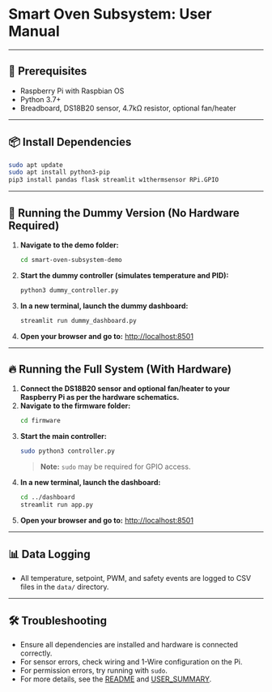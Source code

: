 # Smart Oven Subsystem: User Manual

---

## 🔧 Prerequisites

- Raspberry Pi with Raspbian OS
- Python 3.7+
- Breadboard, DS18B20 sensor, 4.7kΩ resistor, optional fan/heater

---

## 📦 Install Dependencies

```bash
sudo apt update
sudo apt install python3-pip
pip3 install pandas flask streamlit w1thermsensor RPi.GPIO
```

---

## 🚀 Running the Dummy Version (No Hardware Required)

1. **Navigate to the demo folder:**
   ```bash
   cd smart-oven-subsystem-demo
   ```
2. **Start the dummy controller (simulates temperature and PID):**
   ```bash
   python3 dummy_controller.py
   ```
3. **In a new terminal, launch the dummy dashboard:**
   ```bash
   streamlit run dummy_dashboard.py
   ```
4. **Open your browser and go to:**
   [http://localhost:8501](http://localhost:8501)

---

## 🔥 Running the Full System (With Hardware)

1. **Connect the DS18B20 sensor and optional fan/heater to your Raspberry Pi as per the hardware schematics.**
2. **Navigate to the firmware folder:**
   ```bash
   cd firmware
   ```
3. **Start the main controller:**
   ```bash
   sudo python3 controller.py
   ```
   > **Note:** `sudo` may be required for GPIO access.
4. **In a new terminal, launch the dashboard:**
   ```bash
   cd ../dashboard
   streamlit run app.py
   ```
5. **Open your browser and go to:**
   [http://localhost:8501](http://localhost:8501)

---

## 📊 Data Logging
- All temperature, setpoint, PWM, and safety events are logged to CSV files in the `data/` directory.

---

## 🛠 Troubleshooting
- Ensure all dependencies are installed and hardware is connected correctly.
- For sensor errors, check wiring and 1-Wire configuration on the Pi.
- For permission errors, try running with `sudo`.
- For more details, see the [README](README.md) and [USER_SUMMARY](USER_SUMMARY.md). 